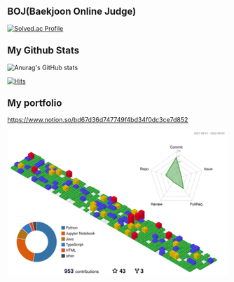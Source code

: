 ## BOJ(Baekjoon Online Judge) 
[![Solved.ac Profile](http://mazassumnida.wtf/api/v2/generate_badge?boj=iambyunghyun)](https://solved.ac/iambyunghyun/)

## My Github Stats 
![Anurag's GitHub stats](https://github-readme-stats.vercel.app/api?username=park1997&show_icons=true&theme=radical)


[![Hits](https://hits.seeyoufarm.com/api/count/incr/badge.svg?url=https%3A%2F%2Fgithub.com%2Fpark1997&count_bg=%2311AA24&title_bg=%23548ED3&icon=pjsip.svg&icon_color=%23E7E7E7&title=hits&edge_flat=false)](https://hits.seeyoufarm.com)               

## My portfolio
https://www.notion.so/bd67d36d747749f4bd34f0dc3ce7d852

![](./profile-3d-contrib/profile-gitblock.svg)
